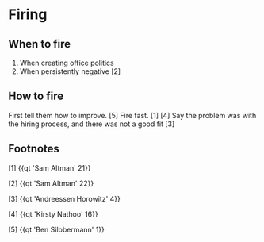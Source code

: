 # Firing

## When to fire

1. When creating office politics
2. When persistently negative [2]

## How to fire

First tell them how to improve. [5] Fire fast. [1] [4] Say the problem was with the hiring process, and there was not a good fit [3]

## Footnotes

[1] {{qt 'Sam Altman' 21}}

[2] {{qt 'Sam Altman' 22}}

[3] {{qt 'Andreessen Horowitz' 4}}

[4] {{qt 'Kirsty Nathoo' 16}}

[5] {{qt 'Ben Silbbermann' 1}}
